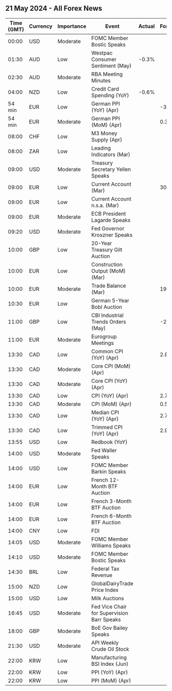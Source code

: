 ## 21 May 2024 - All Forex News

| Time (GMT) | Currency | Importance | Event | Actual | Forecast | Previous |
|------|----------|------------|-------|--------|----------|----------|
| 00:00 | USD | Moderate | FOMC Member Bostic Speaks |  |  |  |
| 01:30 | AUD | Low | Westpac Consumer Sentiment (May) | -0.3% |  | -2.4% |
| 02:30 | AUD | Moderate | RBA Meeting Minutes |  |  |  |
| 04:00 | NZD | Low | Credit Card Spending (YoY) | -0.6% |  | -0.6% |
| 54 min | EUR | Low | German PPI (YoY) (Apr) |  | -3.2% | -2.9% |
| 54 min | EUR | Moderate | German PPI (MoM) (Apr) |  | 0.3% | 0.2% |
| 08:00 | CHF | Low | M3 Money Supply (Apr) |  |  | 1,136.9B |
| 08:00 | ZAR | Low | Leading Indicators (Mar) |  |  | 112.80% |
| 09:00 | USD | Moderate | Treasury Secretary Yellen Speaks |  |  |  |
| 09:00 | EUR | Low | Current Account (Mar) |  | 30.2B | 29.5B |
| 09:00 | EUR | Low | Current Account n.s.a. (Mar) |  |  | 31.6B |
| 09:00 | EUR | Moderate | ECB President Lagarde Speaks |  |  |  |
| 09:20 | USD | Moderate | Fed Governor Kroszner Speaks |  |  |  |
| 10:00 | GBP | Low | 20-Year Treasury Gilt Auction |  |  | 4.495% |
| 10:00 | EUR | Low | Construction Output (MoM) (Mar) |  |  | 1.83% |
| 10:00 | EUR | Moderate | Trade Balance (Mar) |  | 19.9B | 23.6B |
| 10:30 | EUR | Low | German 5-Year Bobl Auction |  |  | 2.410% |
| 11:00 | GBP | Low | CBI Industrial Trends Orders (May) |  | -20 | -23 |
| 11:00 | EUR | Moderate | Eurogroup Meetings |  |  |  |
| 13:30 | CAD | Low | Common CPI (YoY) (Apr) |  | 2.8% | 2.9% |
| 13:30 | CAD | Moderate | Core CPI (MoM) (Apr) |  |  | 0.5% |
| 13:30 | CAD | Moderate | Core CPI (YoY) (Apr) |  |  | 2.0% |
| 13:30 | CAD | Low | CPI (YoY) (Apr) |  | 2.7% | 2.9% |
| 13:30 | CAD | Moderate | CPI (MoM) (Apr) |  | 0.5% | 0.6% |
| 13:30 | CAD | Low | Median CPI (YoY) (Apr) |  | 2.7% | 2.8% |
| 13:30 | CAD | Low | Trimmed CPI (YoY) (Apr) |  | 2.9% | 3.1% |
| 13:55 | USD | Low | Redbook (YoY) |  |  | 6.3% |
| 14:00 | USD | Moderate | Fed Waller Speaks |  |  |  |
| 14:00 | USD | Low | FOMC Member Barkin Speaks |  |  |  |
| 14:00 | EUR | Low | French 12-Month BTF Auction |  |  | 3.481% |
| 14:00 | EUR | Low | French 3-Month BTF Auction |  |  | 3.781% |
| 14:00 | EUR | Low | French 6-Month BTF Auction |  |  | 3.670% |
| 14:00 | CNY | Low | FDI |  |  | -26.10% |
| 14:05 | USD | Moderate | FOMC Member Williams Speaks |  |  |  |
| 14:10 | USD | Moderate | FOMC Member Bostic Speaks |  |  |  |
| 14:30 | BRL | Low | Federal Tax Revenue |  |  | 190.60B |
| 15:00 | NZD | Low | GlobalDairyTrade Price Index |  |  | 1.8% |
| 15:00 | USD | Low | Milk Auctions |  |  | 3,708.0 |
| 16:45 | USD | Moderate | Fed Vice Chair for Supervision Barr Speaks |  |  |  |
| 18:00 | GBP | Moderate | BoE Gov Bailey Speaks |  |  |  |
| 21:30 | USD | Moderate | API Weekly Crude Oil Stock |  |  | -3.104M |
| 22:00 | KRW | Low | Manufacturing BSI Index (Jun) |  |  | 71 |
| 22:00 | KRW | Low | PPI (YoY) (Apr) |  |  | 1.6% |
| 22:00 | KRW | Low | PPI (MoM) (Apr) |  |  | 0.2% |
